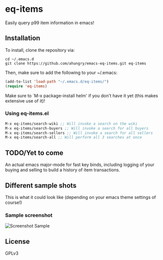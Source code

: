 # eq-items
Easily query p99 item information in emacs!

## Installation
To install, clone the repository via:

```
cd ~/.emacs.d
git clone https://github.com/ahungry/emacs-eq-items.git eq-items
```

Then, make sure to add the following to your ~/.emacs:
```lisp
(add-to-list 'load-path "~/.emacs.d/eq-items/")
(require 'eq-items)
```
Make sure to `M-x package-install helm' if you don't have it yet (this makes
extensive use of it)!


### Using eq-items.el

```lisp
M-x eq-items/search-wiki ;; Will invoke a search on the wiki
M-x eq-items/search-buyers ;; Will invoke a search for all buyers
M-x eq-items/search-sellers ;; Will invoke a search for all sellers
M-x eq-items/search-all ;; Will perform all 3 searches at once
```

## TODO/Yet to come
An actual emacs major-mode for fast key binds, including logging
of your buying and selling to build a history of item transactions.

## Different sample shots
This is what it could look like (depending on your emacs theme
settings of course!)

### Sample screenshot
![Screenshot Sample](http://ahungry.com/img/emacs-eq-items/sample.png)

## License
GPLv3
